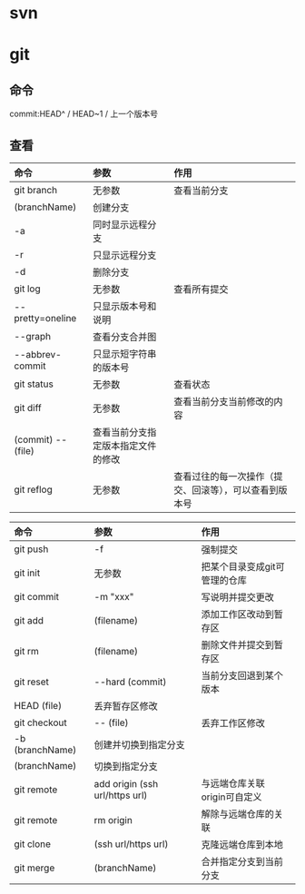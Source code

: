 
# svn


# git

## 命令
commit:HEAD^ / HEAD~1 / 上一个版本号

## 查看
命令|参数|作用
:-|:-|:-
git branch|无参数|查看当前分支
|(branchName)|创建分支
|-a|同时显示远程分支
|-r|只显示远程分支
|-d|删除分支
git log|无参数|查看所有提交
|--pretty=oneline|只显示版本号和说明
|--graph|查看分支合并图
|--abbrev-commit|只显示短字符串的版本号
git status|无参数|查看状态
git diff|无参数|查看当前分支当前修改的内容
|(commit) -- (file)|查看当前分支指定版本指定文件的修改
git reflog|无参数|查看过往的每一次操作（提交、回滚等），可以查看到版本号

命令|参数|作用
:-|:-|:-
git push|-f| 强制提交
git init|无参数|把某个目录变成git可管理的仓库
git commit|-m "xxx"|写说明并提交更改
git add|(filename)|添加工作区改动到暂存区
git rm|(filename)|删除文件并提交到暂存区
git reset| --hard (commit) |当前分支回退到某个版本
|HEAD (file)|丢弃暂存区修改
git checkout|-- (file)|丢弃工作区修改
|-b (branchName)|创建并切换到指定分支
|(branchName)|切换到指定分支
git remote|add origin (ssh url/https url)|与远端仓库关联 origin可自定义
git remote|rm origin|解除与远端仓库的关联
git clone|(ssh url/https url)|克隆远端仓库到本地
git merge|(branchName)|合并指定分支到当前分支
